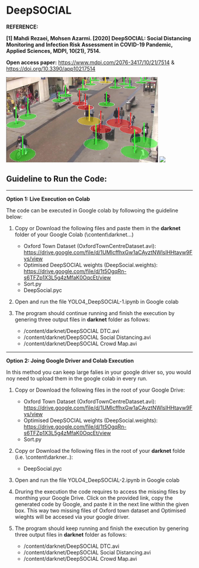# DeepSOCIAL
**REFERENCE:**

**[1] Mahdi Rezaei, Mohsen Azarmi. [2020] DeepSOCIAL: Social Distancing Monitoring and Infection Risk Assessment in COVID-19 Pandemic, Applied Sciences, MDPI, 10(21), 7514.** 

**Open access paper:** https://www.mdpi.com/2076-3417/10/21/7514    &    https://doi.org/10.3390/app10217514

<img src = "Images/SocialD-Violations.jpg" width=410> <img src = "Images/Crowd.gif" width=410>

## Guideline to Run the Code:
____________________________________
**Option 1: Live Execution on Colab**

The code can be executed in Google colab by followoing the guideline below:
1. Copy or Download the following files and paste them in the **darknet** folder of your Google Colab (\content\darknet\...)
     
   * Oxford Town Dataset (OxfordTownCentreDataset.avi): https://drive.google.com/file/d/1UMIcffhxGw1aCAyztNWlslHHtayw9Fys/view
   * Optimised DeepSOCIAL weights (DeepSocial.weights): https://drive.google.com/file/d/1t5OgqRn-s6TFZp1X3L5g4zMfaK0OqcEt/view
   * Sort.py
   * DeepSocial.pyc
 
3. Open and run the file YOLO4_DeepSOCIAL-1.ipynb in Google colab
4. The program should continue running and finish the execution by genering three output files in **darknet** folder as follows:
    * /content/darknet/DeepSOCIAL DTC.avi
    * /content/darknet/DeepSOCIAL Social Distancing.avi
    * /content/darknet/DeepSOCIAL Crowd Map.avi
    

____________________________________
**Option 2: Joing Google Driver and Colab Execution**

In this method you can keep large falies in your google driver so, you would noy need to upload them in the google colab in every run. 
1. Copy or Download the following files in the root of your Google Drive:
   * Oxford Town Dataset (OxfordTownCentreDataset.avi): https://drive.google.com/file/d/1UMIcffhxGw1aCAyztNWlslHHtayw9Fys/view
   * Optimised DeepSOCIAL weights (DeepSocial.weights): https://drive.google.com/file/d/1t5OgqRn-s6TFZp1X3L5g4zMfaK0OqcEt/view
   * Sort.py
2. Copy or Download the following files in the root of your **darknet** folde (i.e. \content\darkner\..):
   * DeepSocial.pyc

3. Open and run the file YOLO4_DeepSOCIAL-2.ipynb in Google colab
4. Druring the execution the code requires to access the missing files by monthing your Google Drive. Click on the provided link, copy the generated code by Google, and paste it in the next line within the given box. This way two missing files of Oxford town dataset and Optimised wieghts will be accesed via your google driver.
5. The program should keep running and finish the execution by genering three output files in **darknet** folder as follows:
    * /content/darknet/DeepSOCIAL DTC.avi
    * /content/darknet/DeepSOCIAL Social Distancing.avi
    * /content/darknet/DeepSOCIAL Crowd Map.avi
